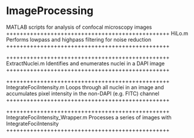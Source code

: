 # ImageProcessing
MATLAB scripts for analysis of confocal microscopy images
++++++++++++++++++++++++++++++++++++++++++++++++
HiLo.m
Performs lowpass and highpass filtering for noise reduction
++++++++++++++++++++++++++++++++++++++++++++++++

++++++++++++++++++++++++++++++++++++++++++++++++
ExtractNuclei.m
Identifies and enumerates nuclei in a DAPI image
++++++++++++++++++++++++++++++++++++++++++++++++

++++++++++++++++++++++++++++++++++++++++++++++++
IntegrateFociIntensity.m
Loops through all nuclei in an image and accumulates pixel intensity in the non-DAPI (e.g. FITC) channel
++++++++++++++++++++++++++++++++++++++++++++++++

++++++++++++++++++++++++++++++++++++++++++++++++
IntegrateFociIntensity_Wrapper.m
Processes a series of images with IntegrateFociIntensity
++++++++++++++++++++++++++++++++++++++++++++++++
